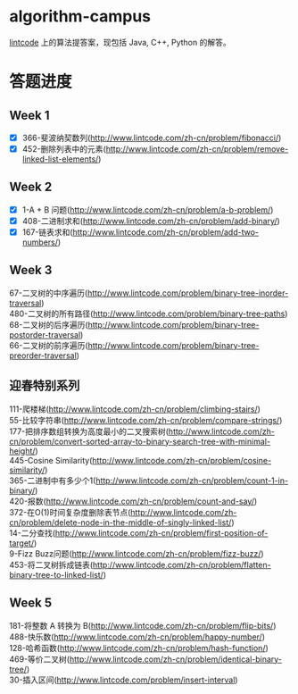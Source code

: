 # algorithm-campus
[lintcode](http://lintcode.com) 上的算法提答案，现包括 Java, C++, Python 的解答。

# 答题进度
## Week 1
- [x] 366-斐波纳契数列(http://www.lintcode.com/zh-cn/problem/fibonacci/) 
- [x] 452-删除列表中的元素(http://www.lintcode.com/zh-cn/problem/remove-linked-list-elements/)

## Week 2
- [x] 1-A + B 问题(http://www.lintcode.com/zh-cn/problem/a-b-problem/)  
- [x] 408-二进制求和(http://www.lintcode.com/zh-cn/problem/add-binary/)  
- [x] 167-链表求和(http://www.lintcode.com/zh-cn/problem/add-two-numbers/)  

## Week 3
67-二叉树的中序遍历(http://www.lintcode.com/problem/binary-tree-inorder-traversal)  
480-二叉树的所有路径(http://www.lintcode.com/problem/binary-tree-paths)  
68-二叉树的后序遍历(http://www.lintcode.com/problem/binary-tree-postorder-traversal)  
66-二叉树的前序遍历(http://www.lintcode.com/problem/binary-tree-preorder-traversal)  

## 迎春特别系列
111-爬楼梯(http://www.lintcode.com/zh-cn/problem/climbing-stairs/)   
55-比较字符串(http://www.lintcode.com/zh-cn/problem/compare-strings/)   
177-把排序数组转换为高度最小的二叉搜索树(http://www.lintcode.com/zh-cn/problem/convert-sorted-array-to-binary-search-tree-with-minimal-height/)   
445-Cosine Similarity(http://www.lintcode.com/zh-cn/problem/cosine-similarity/)   
365-二进制中有多少个1(http://www.lintcode.com/zh-cn/problem/count-1-in-binary/)   
420-报数(http://www.lintcode.com/zh-cn/problem/count-and-say/)   
372-在O(1)时间复杂度删除表节点(http://www.lintcode.com/zh-cn/problem/delete-node-in-the-middle-of-singly-linked-list/)   
14-二分查找(http://www.lintcode.com/zh-cn/problem/first-position-of-target/)   
9-Fizz Buzz问题(http://www.lintcode.com/zh-cn/problem/fizz-buzz/)   
453-将二叉树拆成链表(http://www.lintcode.com/zh-cn/problem/flatten-binary-tree-to-linked-list/)   

## Week 5
181-将整数 A 转换为 B(http://www.lintcode.com/zh-cn/problem/flip-bits/)   
488-快乐数(http://www.lintcode.com/zh-cn/problem/happy-number/)   
128-哈希函数(http://www.lintcode.com/zh-cn/problem/hash-function/)   
469-等价二叉树(http://www.lintcode.com/zh-cn/problem/identical-binary-tree/)   
30-插入区间(http://www.lintcode.com/problem/insert-interval)   
